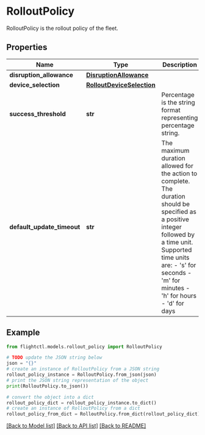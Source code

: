 # RolloutPolicy

RolloutPolicy is the rollout policy of the fleet.

## Properties

Name | Type | Description | Notes
------------ | ------------- | ------------- | -------------
**disruption_allowance** | [**DisruptionAllowance**](DisruptionAllowance.md) |  | [optional] 
**device_selection** | [**RolloutDeviceSelection**](RolloutDeviceSelection.md) |  | [optional] 
**success_threshold** | **str** | Percentage is the string format representing percentage string. | [optional] 
**default_update_timeout** | **str** | The maximum duration allowed for the action to complete. The duration should be specified as a positive integer followed by a time unit. Supported time units are: - &#39;s&#39; for seconds - &#39;m&#39; for minutes - &#39;h&#39; for hours - &#39;d&#39; for days  | [optional] 

## Example

```python
from flightctl.models.rollout_policy import RolloutPolicy

# TODO update the JSON string below
json = "{}"
# create an instance of RolloutPolicy from a JSON string
rollout_policy_instance = RolloutPolicy.from_json(json)
# print the JSON string representation of the object
print(RolloutPolicy.to_json())

# convert the object into a dict
rollout_policy_dict = rollout_policy_instance.to_dict()
# create an instance of RolloutPolicy from a dict
rollout_policy_from_dict = RolloutPolicy.from_dict(rollout_policy_dict)
```
[[Back to Model list]](../README.md#documentation-for-models) [[Back to API list]](../README.md#documentation-for-api-endpoints) [[Back to README]](../README.md)



